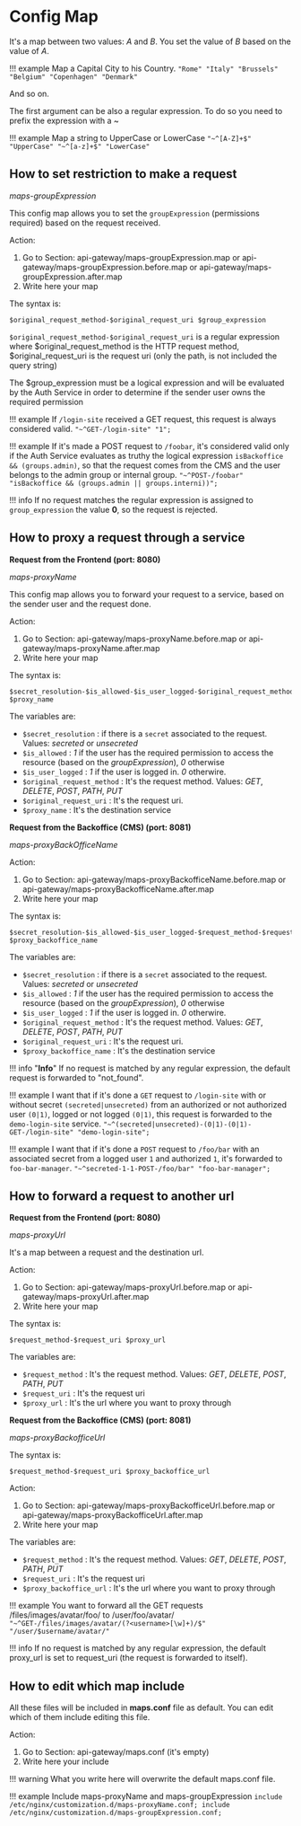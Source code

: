 # Config Map

It's a map between two values: *A* and *B*. You set the value of *B* based on the value of *A*.

!!! example
    Map a Capital City to his Country.
    ```
    "Rome" "Italy"
    "Brussels" "Belgium"
    "Copenhagen" "Denmark"
    ```

And so on.


The first argument can be also a regular expression. To do so you need to prefix the expression with a ~

!!! example
    Map a string to UpperCase or LowerCase
    ```
    "~^[A-Z]+$" "UpperCase"
    "~^[a-z]+$" "LowerCase"
    ```


## How to set restriction to make a request

*maps-groupExpression*

This config map allows you to set the `groupExpression` (permissions required) based on the request received.

Action:

1. Go to Section: api-gateway/maps-groupExpression.map or api-gateway/maps-groupExpression.before.map or api-gateway/maps-groupExpression.after.map
2. Write here your map

The syntax is:

```
$original_request_method-$original_request_uri $group_expression
```

`$original_request_method-$original_request_uri` is a regular expression where \$original_request_method is the HTTP request method, \$original_request_uri is the request uri (only the path, is not included the query string)

The \$group_expression must be a logical expression and will be evaluated  by the Auth Service in order to determine if the sender user owns the required permission

!!! example
    If `/login-site` received a GET request, this request is always considered valid.
    ```
    "~^GET-/login-site" "1";
    ```


!!! example 
    If it's made a POST request to `/foobar`, it's considered valid only if the Auth Service evaluates as truthy the logical expression `isBackoffice && (groups.admin)`, so that the request comes from the CMS and the user belongs to the admin group or internal group.
    ```
    "~^POST-/foobar" "isBackoffice && (groups.admin || groups.interni))";
    ```


!!! info
    If no request matches the regular expression is assigned to `group_expression` the value **0**, so the request is rejected.


## How to proxy a request through a service

**Request from the Frontend (port: 8080)**

*maps-proxyName*

This config map allows you to forward your request to a service, based on the sender user and the request done.

Action:

1. Go to Section: api-gateway/maps-proxyName.before.map or api-gateway/maps-proxyName.after.map
2. Write here your map
   
The syntax is:
```
$secret_resolution-$is_allowed-$is_user_logged-$original_request_method-$original_request_uri $proxy_name
```
The variables are:

- `$secret_resolution` : if there is a `secret` associated to the request. Values: *secreted* or *unsecreted*
- `$is_allowed` : *1* if the user has the required permission to access the resource (based on the *groupExpression*), *0* otherwise
- `$is_user_logged` : *1* if the user is logged in. *0* otherwire.
- `$original_request_method` : It's the request method. Values: *GET*, *DELETE*, *POST*, *PATH*, *PUT*
- `$original_request_uri` :  It's the request uri.
- `$proxy_name` : It's the destination service

**Request from the Backoffice (CMS) (port: 8081)**

*maps-proxyBackOfficeName*

Action:

1. Go to Section: api-gateway/maps-proxyBackofficeName.before.map or api-gateway/maps-proxyBackofficeName.after.map
2. Write here your map

The syntax is:
```
$secret_resolution-$is_allowed-$is_user_logged-$request_method-$request_uri $proxy_backoffice_name 
```
The variables are:

- `$secret_resolution` : if there is a `secret` associated to the request. Values: *secreted* or *unsecreted*
- `$is_allowed` : *1* if the user has the required permission to access the resource (based on the *groupExpression*), *0* otherwise
- `$is_user_logged` : *1* if the user is logged in. *0* otherwire.
- `$original_request_method` : It's the request method. Values: *GET*, *DELETE*, *POST*, *PATH*, *PUT*
- `$original_request_uri` :  It's the request uri.
- `$proxy_backoffice_name` : It's the destination service


!!! info "**Info**"
    If no request is matched by any regular expression, the default request is forwarded to "not_found".

!!! example
    I want that if it's done a `GET` request to `/login-site` with or without secret `(secreted|unsecreted)` from an authorized or not authorized user `(0|1)`, logged or not logged `(0|1)`, this request is forwarded to the `demo-login-site` service.
    ```
    "~^(secreted|unsecreted)-(0|1)-(0|1)-GET-/login-site" "demo-login-site";
    ```

!!! example
    I want that if it's done a `POST` request to `/foo/bar` with an associated secret from a logged user `1` and authorized `1`, it's forwarded to `foo-bar-manager`.
    ```
    "~^secreted-1-1-POST-/foo/bar" "foo-bar-manager";
    ```


## How to forward a request to another url

**Request from the Frontend (port: 8080)**

*maps-proxyUrl*

It's a map between a request and the destination url.

Action:

1. Go to Section: api-gateway/maps-proxyUrl.before.map or api-gateway/maps-proxyUrl.after.map
2. Write here your map

The syntax is:
```
$request_method-$request_uri $proxy_url
```
The variables are:

- `$request_method` : It's the request method. Values: *GET*, *DELETE*, *POST*, *PATH*, *PUT*
- `$request_uri` : It's the request uri
- `$proxy_url` : It's the url where you want to proxy through

**Request from the Backoffice (CMS) (port: 8081)**

*maps-proxyBackofficeUrl*

The syntax is:
```
$request_method-$request_uri $proxy_backoffice_url 
```

Action:

1. Go to Section: api-gateway/maps-proxyBackofficeUrl.before.map or api-gateway/maps-proxyBackofficeUrl.after.map
2. Write here your map

The variables are:

- `$request_method` : It's the request method. Values: *GET*, *DELETE*, *POST*, *PATH*, *PUT*
- `$request_uri` : It's the request uri
- `$proxy_backoffice_url` : It's the url where you want to proxy through
  
!!! example
    You want to forward all the GET requests /files/images/avatar/foo/ to /user/foo/avatar/
    ```
    "~^GET-/files/images/avatar/(?<username>[\w]+)/$" "/user/$username/avatar/"
    ```

!!! info
    If no request is matched by any regular expression, the default proxy_url is set to request_uri (the request is forwarded to itself).

## How to edit which map include

All these files will be included in **maps.conf** file as default.
You can edit which of them include editing this file. 

Action:

1. Go to Section: api-gateway/maps.conf (it's empty)
2. Write here your include

!!! warning
    What you write here will overwrite the default maps.conf file.

!!! example Include maps-proxyName and maps-groupExpression
    ```
    include /etc/nginx/customization.d/maps-proxyName.conf;
    include /etc/nginx/customization.d/maps-groupExpression.conf;
    ```